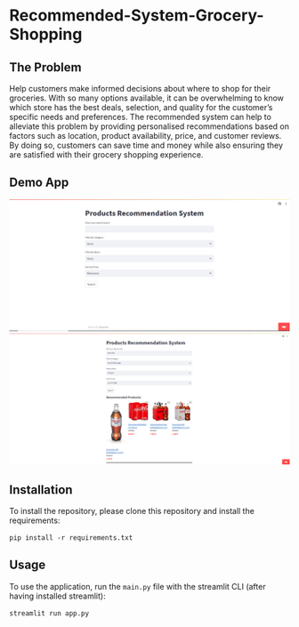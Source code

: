 # Recommended-System-Grocery-Shopping


## The Problem

Help customers make informed decisions about where to shop for their groceries. With so many options available, it can be overwhelming to know which store has the best deals, selection, and quality for the customer’s specific needs and preferences. The recommended system can help to alleviate this problem by providing personalised recommendations based on factors such as location, product availability, price, and customer reviews. By doing so, customers can save time and money while also ensuring they are satisfied with their grocery shopping experience.

## Demo App

![](https://github.com/Anas436/Recommended-System-Grocery-Shopping/blob/main/images/demo1.png)
![](https://github.com/Anas436/Recommended-System-Grocery-Shopping/blob/main/images/demo2.png)

## Installation

To install the repository, please clone this repository and install the requirements:

```
pip install -r requirements.txt
```

## Usage

To use the application, run the `main.py` file with the streamlit CLI (after having installed streamlit): 

```
streamlit run app.py
```
